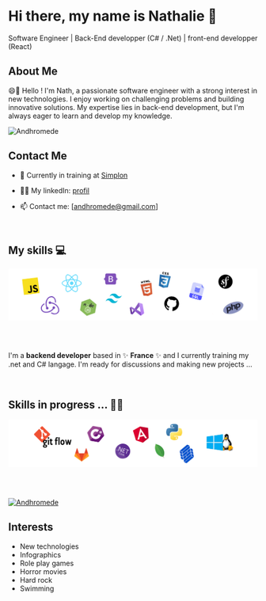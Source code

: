 
<!--
**Andhromede/Andhromede** is a ✨ _special_ ✨ repository because its `README.md` (this file) appears on your GitHub profile.

Here are some ideas to get you started:

- 🔭 I’m currently working on ...
- 🌱 I’m currently learning ...
- 👯 I’m looking to collaborate on ...
- 🤔 I’m looking for help with ...
- 💬 Ask me about ...
- 📫 How to reach me: ...
- 😄 Pronouns: ...
- ⚡ Fun fact: ...
-->


<!-- <p>
  <h1 align="center">Hi there, my name is Nathalie 👋</h1>
  <h3 align="center">Software Engineer | Back-End developper (C# / .Net) | front-end developper (React)</h3>
</p> -->


# Hi there, my name is Nathalie 👋
Software Engineer | Back-End developper (C# / .Net) | front-end developper (React)



## About Me

😄💬 Hello ! I'm Nath, a passionate software engineer with a strong interest in new technologies. I enjoy working on challenging problems and building innovative solutions. My expertise lies in back-end development, but I'm always eager to learn and develop my knowledge.


<!-- <p align="center">
  <a href="https://www.victor-de-la-fouchardiere.fr/">Website</a> •
  <a href="https://twitter.com/TrustedSheriff">Twitter</a> •
  <a href="https://www.linkedin.com/in/nathalie-g-206868205/">Linkedin</a>
</p> -->

<p align="left"> <img src="https://komarev.com/ghpvc/?username=Andhromede&label=Profile%20views&color=0e75b6&style=flat" alt="Andhromede"/></p>


## Contact Me
* 💼 Currently in training at [Simplon](https://simplon.co/)<br/>
<!-- * 🔖 Discover my [Portfolio (...incoming...)]( )<br/> -->
* 👨‍💻 My linkedIn: [profil](https://www.linkedin.com/in/nathalie-gibilaro/) <br/>
<!-- * ✍🏻 My linkedIn [profil](https://www.linkedin.com/in/nathalie-g-206868205/) <br/> -->
* 📫 Contact me: [andhromede@gmail.com]

<br>

## My skills 💻

<p align="center">
  <!-- <img align="center" alt="Skills" src="https://zupimages.net/up/23/21/8nb5.png"/> -->
  <img align="center" alt="Skills" src="img/technos0.png"/>
</p>


</br>
</br>


I'm a __backend developer__ based in ✨ __France__ ✨ and I currently training my .net and C# langage. I'm ready for discussions and making new projects ...

</br>


<!-- ![preview](https://raw.githubusercontent.com/Platane/snk/output/github-contribution-grid-snake.gif) -->


## Skills in progress ... ✍🏻

<p align="center">
  <!-- <img align="center" alt="Skills" src="https://zupimages.net/up/23/21/8nb5.png"/> -->
  <img align="center" alt="Skills" src="img/technos1.png"/>
</p>


<!-- # My song of the moment -->
<!-- [![Spotify](https://github.com/viclafouch/viclafouch/blob/master/img/spotify-480.png)](https://open.spotify.com/track/1HC3nSraaRQ82RJP4TjYTX?si=H27zhrzZQLKeXZoq0rLUNw) -->


<!-- ## My last projects -->
<!-- - 🔐 An app for Delpharm Lille (France) who needed to manage their reports accident. 🔐 -->
<!-- - 👑 The Vetolib app to manage your animals health book. 👑 -->
<!-- - 🍿 The Vetolib app to manage your animals health book. 📦 -->
<!-- - 🤝 A space travel agency app to go on vacation throughout the galaxy.  🍭 -->


<br/>
<br/>

<p align="left"> 
    <a href="https://github.com/ryo-ma/github-profile-trophy">
        <img src="https://github-profile-trophy.vercel.app/?username=Andhromede" alt="Andhromede"/>
    </a>
</p>


## Interests
- New technologies
- Infographics
- Role play games
- Horror movies
- Hard rock
- Swimming

<!-- ![Visitors](https://visitor-badge.laobi.icu/badge?page_id=viclafouch.viclafouch) -->